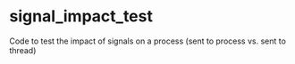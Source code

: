 # signal_impact_test
Code to test the impact of signals on a process (sent to process vs. sent to thread)
